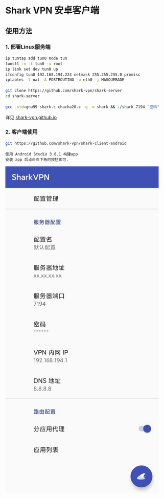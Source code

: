 # Shark VPN 安卓客户端

## 使用方法

### 1. 部署Linux服务端

```sh
ip tuntap add tun0 mode tun
tunctl -n -t tun0 -u root
ip link set dev tun0 up
ifconfig tun0 192.168.194.224 netmask 255.255.255.0 promisc
iptables -t nat -A POSTROUTING -o eth0 -j MASQUERADE

git clone https://github.com/shark-vpn/shark-server
cd shark-server

gcc -std=gnu99 shark.c chacha20.c -g -o shark && ./shark 7194 "密码"

```

详见 [shark-vpn.github.io](https://shark-vpn.github.io)

### 2. 客户端使用

```sh
git https://github.com/shark-vpn/shark-client-android

使用 Android Studio 3.6.1 构建app
安装 app 后点击右下角的按钮即可.

```

![shark](shark.jpg)

